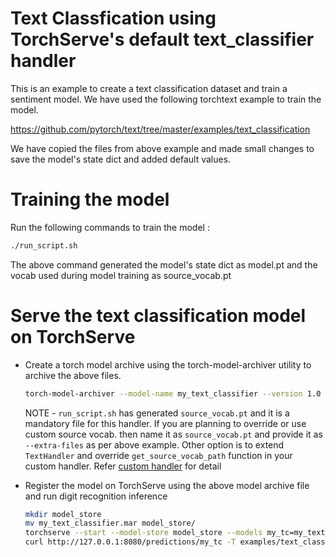 # Text Classfication using TorchServe's default text_classifier handler

This is an example to create a text classification dataset and train a sentiment model. We have used the following torchtext example to train the model.

https://github.com/pytorch/text/tree/master/examples/text_classification

We have copied the files from above example and made small changes to save the model's state dict and added default values.

# Training the model

Run the following commands to train the model :

```bash
./run_script.sh
```

The above command generated the model's state dict as model.pt and the vocab used during model training as source_vocab.pt

# Serve the text classification model on TorchServe

 * Create a torch model archive using the torch-model-archiver utility to archive the above files.
 
    ```bash
    torch-model-archiver --model-name my_text_classifier --version 1.0 --model-file model.py --serialized-file model.pt  --handler text_classifier --extra-files "index_to_name.json,source_vocab.pt"
    ```
    
    NOTE - `run_script.sh` has generated `source_vocab.pt` and it is a mandatory file for this handler. 
           If you are planning to override or use custom source vocab. then name it as `source_vocab.pt` and provide it as `--extra-files` as per above example.
           Other option is to extend `TextHandler` and override `get_source_vocab_path` function in your custom handler. Refer [custom handler](../../docs/custom_service.md) for detail
   
 * Register the model on TorchServe using the above model archive file and run digit recognition inference
   
    ```bash
    mkdir model_store
    mv my_text_classifier.mar model_store/
    torchserve --start --model-store model_store --models my_tc=my_text_classifier.mar
    curl http://127.0.0.1:8080/predictions/my_tc -T examples/text_classification/sample_text.txt
    ```
